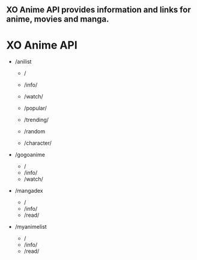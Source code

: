 
## XO Anime API provides information and links for anime, movies and manga.

#  XO Anime API
- /anilist
  - /<query>
  - /info/<id>
  - /watch/<id>

  - /popular/<page>
  - /trending/<page>
  - /random
  - /character/<id>

- /gogoanime
  - /<query>
  - /info/<id>
  - /watch/<id>

- /mangadex
  - /<query>
  - /info/<id>
  - /read/<id>

- /myanimelist
  - /<query>
  - /info/<id>
  - /read/<id>

